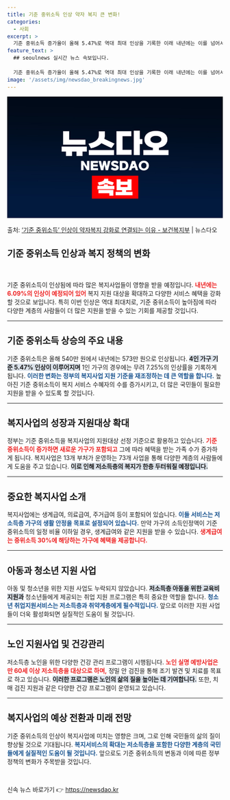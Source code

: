 ```yaml
---
title: 기준 중위소득 인상 약자 복지 큰 변화!
categories:
  - 사회
excerpt: >
  기준 중위소득 증가율이 올해 5.47%로 역대 최대 인상을 기록한 이래 내년에는 이를 넘어서며 6.09%로 …
feature_text: >
  ## seoulnews 실시간 뉴스 속보입니다.

  기준 중위소득 증가율이 올해 5.47%로 역대 최대 인상을 기록한 이래 내년에는 이를 넘어서며 6.09%로 …
image: '/assets/img/newsdao_breakingnews.jpg'
---
```


![뉴스다오 속보](/assets/img/newsdao_breakingnews.jpg)

<p>출처: <a href="https://newsdao.kr/1699" rel="dofollow">‘기준 중위소득’ 인상이 약자복지 강화로 연결되는 이유 - 보건복지부</a> | 뉴스다오</p>

<h2 data-ke-size="size26">기준 중위소득 인상과 복지 정책의 변화</h2>

<p data-ke-size="size16">&nbsp;</p>

기준 중위소득이 인상됨에 따라 많은 복지사업들이 영향을 받을 예정입니다. <b><span style="color: #ee2323;">내년에는 6.09%의 인상이 예정되어 있어</span></b> 복지 지원 대상을 확대하고 다양한 서비스 혜택을 강화할 것으로 보입니다. 특히 이번 인상은 역대 최대치로, 기준 중위소득이 높아짐에 따라 다양한 계층의 사람들이 더 많은 지원을 받을 수 있는 기회를 제공할 것입니다. 

<hr />

<h2 data-ke-size="size26">기준 중위소득 상승의 주요 내용</h2>

기준 중위소득은 올해 540만 원에서 내년에는 573만 원으로 인상됩니다. <b><span style="background-color: #21538527;">4인 가구 기준 5.47% 인상이 이루어지며</span></b> 1인 가구의 경우에는 무려 7.25%의 인상률을 기록하게 됩니다. <b><span style="color: #1a5490;">이러한 변화는 정부의 복지사업 지원 기준을 재조정하는 데 큰 역할을 합니다.</span></b> 높아진 기준 중위소득이 복지 서비스 수혜자의 수를 증가시키고, 더 많은 국민들이 필요한 지원을 받을 수 있도록 할 것입니다.

<hr />

<h2 data-ke-size="size26">복지사업의 성장과 지원대상 확대</h2>

정부는 기준 중위소득을 복지사업의 지원대상 선정 기준으로 활용하고 있습니다. <b><span style="color: #ee2323;">기준 중위소득이 증가하면 새로운 가구가 포함되고</span></b> 그에 따라 혜택을 받는 가족 수가 증가하게 됩니다. 복지사업은 13개 부처가 운영하는 73개 사업을 통해 다양한 계층의 사람들에게 도움을 주고 있습니다. <b><span style="background-color: #21538527;">이로 인해 저소득층의 복지가 한층 두터워질 예정입니다.</span></b>

<hr />

<h2 data-ke-size="size26">중요한 복지사업 소개</h2>

복지사업에는 생계급여, 의료급여, 주거급여 등이 포함되어 있습니다. <b><span style="color: #1a5490;">이들 서비스는 저소득층 가구의 생활 안정을 목표로 설정되어 있습니다.</span></b> 만약 가구의 소득인정액이 기준 중위소득의 일정 비율 이하일 경우, 생계급여와 같은 지원을 받을 수 있습니다. <b><span style="color: #ee2323;">생계급여는 중위소득 30%에 해당하는 가구에 혜택을 제공합니다.</span></b>

<hr />

<h2 data-ke-size="size26">아동과 청소년 지원 사업</h2>

아동 및 청소년을 위한 지원 사업도 누락되지 않았습니다. <b><span style="background-color: #21538527;">저소득층 아동을 위한 교육비 지원과</span></b> 청소년들에게 제공되는 취업 지원 프로그램은 특히 중요한 역할을 합니다. <b><span style="color: #1a5490;">청소년 취업지원서비스는 저소득층과 취약계층에게 필수적입니다.</span></b> 앞으로 이러한 지원 사업들이 더욱 활성화되면 실질적인 도움이 될 것입니다.

<hr />

<h2 data-ke-size="size26">노인 지원사업 및 건강관리</h2>

저소득층 노인을 위한 다양한 건강 관리 프로그램이 시행됩니다. <b><span style="color: #ee2323;">노인 실명 예방사업은 만 60세 이상 저소득층을 대상으로 하며,</span></b> 정밀 안 검진을 통해 조기 발견 및 치료를 목표로 하고 있습니다. <b><span style="background-color: #21538527;">이러한 프로그램은 노인의 삶의 질을 높이는 데 기여합니다.</span></b> 또한, 치매 검진 지원과 같은 다양한 건강 프로그램이 운영되고 있습니다.

<hr />

<h2 data-ke-size="size26">복지사업의 예상 전환과 미래 전망</h2>

기준 중위소득의 인상이 복지사업에 미치는 영향은 크며, 그로 인해 국민들의 삶의 질이 향상될 것으로 기대됩니다. <b><span style="color: #1a5490;">복지서비스의 확대는 저소득층을 포함한 다양한 계층의 국민들에게 실질적인 도움이 될 것입니다.</span></b> 앞으로도 기준 중위소득의 변동과 이에 따른 정부 정책의 변화가 주목받을 것입니다. 

<p data-ke-size="size16">&nbsp;</p> 

신속 뉴스 바로가기 👉 <a href="https://newsdao.kr" rel="dofollow">https://newsdao.kr</a>


